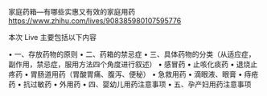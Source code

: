 
家庭药箱—有哪些实惠又有效的家庭用药
https://www.zhihu.com/lives/908385980107595776

本次 Live 主要包括以下内容

• 一、存放药物的原则
• 二、药箱的禁忌症
• 三、具体药物的分类（从适应症，副作用，禁忌症，服用方法四个角度进行叙述）
• 感冒药
• 止咳化痰药
• 退烧止疼药
• 胃肠道用药（胃酸胃痛、腹泻、便秘）
• 急救用药
• 滴眼液、眼膏
• 痔疮药
• 抗过敏药
• 外用药
• 四、婴幼儿用药注意事项
• 五、孕产妇用药注意事项

